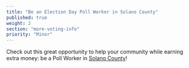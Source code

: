 ```yaml
---
title: "Be an Election Day Poll Worker in Solano County"
published: true
weight: 2
section: "more-voting-info"
priority: "Minor"
---
```


Check out this great opportunity to help your community while earning extra money: be a Poll Worker in [Solano County](https://www.solanocounty.com/depts/rov/workers/default.asp)!  

